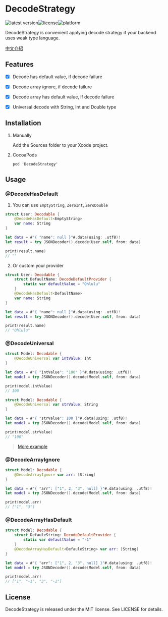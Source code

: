 # DecodeStrategy

![latest version](https://img.shields.io/cocoapods/v/DecodeStrategy)![license](https://img.shields.io/github/license/ohlulu/DecodeStrategy)![platform](https://img.shields.io/cocoapods/p/DecodeStrategy)

DecodeStrategy is convenient applying decode strategy if your backend uses weak type language.

[中文介紹](https://www.ohlulu.tw/2020/07/18/decodable_propertywrapper/)

## Features

- [x] Decode has default value, if decode failure

- [x] Decode array ignore, if decode failure

- [x] Decode array has default value, if decode failure

- [x] Universal decode with String, Int and Double type

    

## Installation

1.  Manually

    Add the Sources folder to your Xcode project.

2.  CocoaPods

    ```
    pod 'DecodeStrategy'
    ```

    

## Usage

### @DecodeHasDefault

1.  You can use `EmptyString`, `ZeroInt`, `ZeroDouble`

```swift
struct User: Decodable {
    @DecodeHasDefault<EmptyString>
    var name: String
}

let data = #"{ "name": null }"#.data(using: .utf8)!
let result = try JSONDecoder().decode(User.self, from: data)

print(result.name)
// ""
```

2.  Or custom your provider

```swift
struct User: Decodable {
    struct DefaultName: DecodeDefaultProvider {
        static var defaultValue = "Ohlulu"
    }
    @DecodeHasDefault<DefaultName>
    var name: String
}

let data = #"{ "name": null }"#.data(using: .utf8)!
let result = try JSONDecoder().decode(User.self, from: data)

print(result.name)
// "Ohlulu"
```



### @DecodeUniversal

```swift
struct Model: Decodable {
    @DecodeUniversal var intValue: Int
}

let data = #"{ "intValue": "100" }"#.data(using: .utf8)!
let model = try JSONDecoder().decode(Model.self, from: data)

print(model.intValue)
// 100
```

```swift
struct Model: Decodable {
    @DecodeUniversal var strValue: String
}

let data = #"{ "strValue": 100 }"#.data(using: .utf8)!
let model = try JSONDecoder().decode(Model.self, from: data)

print(model.strValue)
// "100"
```

>   [More example](https://github.com/ohlulu/DecodeStrategy/blob/master/DecodeStrategyTests/DecodeUniversal_Test.swift)



### @DecodeArrayIgnore

```swift
struct Model: Decodable {
    @DecodeArrayIgnore var arr: [String]
}

let data = #"{ "arr": ["1", 2, "3", null] }"#.data(using: .utf8)!
let model = try JSONDecoder().decode(Model.self, from: data)

print(model.arr)
// ["1", "3"]
```



### @DecodeArrayHasDefault

```swift
struct Model: Decodable {
    struct DefauleString: DecodeDefaultProvider {
        static var defaultValue = "-1"
    }
    @DecodeArrayHasDefault<DefauleString> var arr: [String]
}

let data = #"{ "arr": ["1", 2, "3", null] }"#.data(using: .utf8)!
let model = try JSONDecoder().decode(Model.self, from: data)

print(model.arr)
// ["1", "-1", "3", "-1"]
```



## License

DecodeStrategy is released under the MIT license. See LICENSE for details.